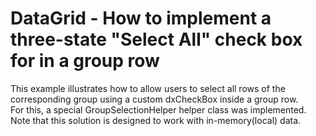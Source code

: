 <!-- default file list end -->
# DataGrid - How to implement a three-state "Select All" check box for in a group row 


<p>This example illustrates how to allow users to select all rows of the corresponding group using a custom dxCheckBox inside a group row.<br>For this, a special GroupSelectionHelper helper class was implemented. Note that this solution is designed to work with in-memory(local) data. </p>

<br/>


